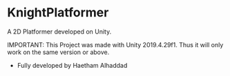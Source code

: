 # KnightPlatformer
A 2D Platformer developed on Unity. 

IMPORTANT: This Project was made with Unity 2019.4.29f1. Thus it will only work on the same version or above. 
- Fully developed by Haetham Alhaddad
